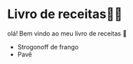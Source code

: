 # Livro de receitas:man_cook:

olá! Bem vindo ao meu livro de receitas :wave:

- Strogonoff de frango
- Pavê

